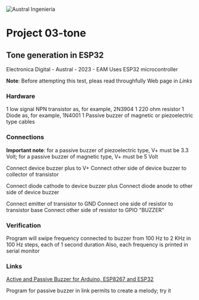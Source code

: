 ![Austral Ingenieria](https://encrypted-tbn0.gstatic.com/images?q=tbn%3AANd9GcQooGo7vQn4t9-6Bt46qZF-UY4_QFpYOeh7kVWzwpr_lbLr5wka)

#   Project 03-tone

##  Tone generation in ESP32

 Electronica Digital - Austral - 2023 - EAM
 Uses ESP32 microcontroller

 **Note**: Before attempting this test, pleas read throughfully Web page in _Links_

###  Hardware

 1 low signal NPN transistor as, for example, 2N3904
 1 220 ohm resistor
 1 Diode as, for example, 1N4001
 1 Passive buzzer of magnetic or piezoelectric type
 cables

###  Connections

 **Important note**: for a passive buzzer of piezoelectric type, V+ must be 3.3 Volt; for a passive buzzer of magnetic type, V+ must be 5 Volt

 Connect device buzzer plus to V+
 Connect other side of device buzzer to collector of transistor

 Connect diode cathode to device buzzer plus
 Connect diode anode to other side of device buzzer

 Connect emitter of transistor to GND
 Connect one side of resistor to transistor base
 Connect other side of resistor to GPIO "BUZZER"

###  Verification

 Program will swipe frequency connected to buzzer from 100 Hz to 2 KHz in 100 Hz steps, each of 1 second duration
 Also, each frequency is printed in serial monitor

###  Links

 [Active and Passive Buzzer for Arduino, ESP8267 and ESP32](https://diyi0t.com/active-passive-buzzer-arduino-esp8266-esp32/)

 Program for passive buzzer in link permits to create a melody; try it





